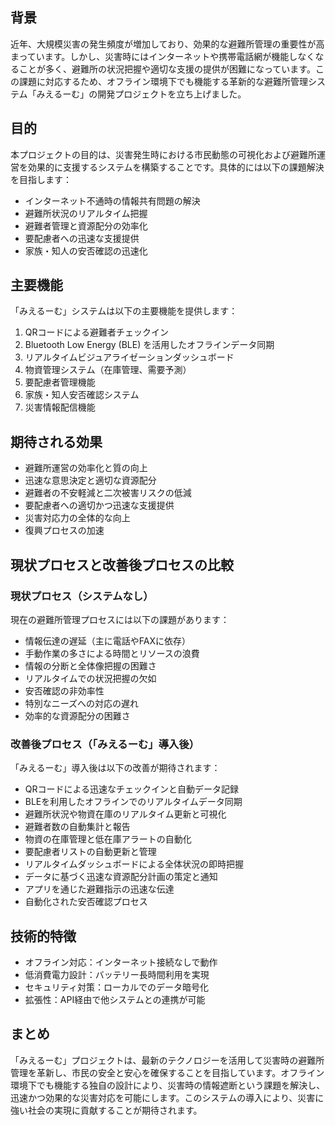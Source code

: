 ## 背景

近年、大規模災害の発生頻度が増加しており、効果的な避難所管理の重要性が高まっています。しかし、災害時にはインターネットや携帯電話網が機能しなくなることが多く、避難所の状況把握や適切な支援の提供が困難になっています。この課題に対応するため、オフライン環境下でも機能する革新的な避難所管理システム「みえるーむ」の開発プロジェクトを立ち上げました。

## 目的

本プロジェクトの目的は、災害発生時における市民動態の可視化および避難所運営を効果的に支援するシステムを構築することです。具体的には以下の課題解決を目指します：

- インターネット不通時の情報共有問題の解決
- 避難所状況のリアルタイム把握
- 避難者管理と資源配分の効率化
- 要配慮者への迅速な支援提供
- 家族・知人の安否確認の迅速化

## 主要機能

「みえるーむ」システムは以下の主要機能を提供します：

1. QRコードによる避難者チェックイン
2. Bluetooth Low Energy (BLE) を活用したオフラインデータ同期
3. リアルタイムビジュアライゼーションダッシュボード
4. 物資管理システム（在庫管理、需要予測）
5. 要配慮者管理機能
6. 家族・知人安否確認システム
7. 災害情報配信機能

## 期待される効果

- 避難所運営の効率化と質の向上
- 迅速な意思決定と適切な資源配分
- 避難者の不安軽減と二次被害リスクの低減
- 要配慮者への適切かつ迅速な支援提供
- 災害対応力の全体的な向上
- 復興プロセスの加速

## 現状プロセスと改善後プロセスの比較

### 現状プロセス（システムなし）

現在の避難所管理プロセスには以下の課題があります：

- 情報伝達の遅延（主に電話やFAXに依存）
- 手動作業の多さによる時間とリソースの浪費
- 情報の分断と全体像把握の困難さ
- リアルタイムでの状況把握の欠如
- 安否確認の非効率性
- 特別なニーズへの対応の遅れ
- 効率的な資源配分の困難さ

### 改善後プロセス（「みえるーむ」導入後）

「みえるーむ」導入後は以下の改善が期待されます：

- QRコードによる迅速なチェックインと自動データ記録
- BLEを利用したオフラインでのリアルタイムデータ同期
- 避難所状況や物資在庫のリアルタイム更新と可視化
- 避難者数の自動集計と報告
- 物資の在庫管理と低在庫アラートの自動化
- 要配慮者リストの自動更新と管理
- リアルタイムダッシュボードによる全体状況の即時把握
- データに基づく迅速な資源配分計画の策定と通知
- アプリを通じた避難指示の迅速な伝達
- 自動化された安否確認プロセス

## 技術的特徴

- オフライン対応：インターネット接続なしで動作
- 低消費電力設計：バッテリー長時間利用を実現
- セキュリティ対策：ローカルでのデータ暗号化
- 拡張性：API経由で他システムとの連携が可能

## まとめ

「みえるーむ」プロジェクトは、最新のテクノロジーを活用して災害時の避難所管理を革新し、市民の安全と安心を確保することを目指しています。オフライン環境下でも機能する独自の設計により、災害時の情報遮断という課題を解決し、迅速かつ効果的な災害対応を可能にします。このシステムの導入により、災害に強い社会の実現に貢献することが期待されます。
